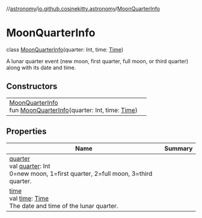 //[astronomy](../../../index.md)/[io.github.cosinekitty.astronomy](../index.md)/[MoonQuarterInfo](index.md)

# MoonQuarterInfo

class [MoonQuarterInfo](index.md)(quarter: Int, time: [Time](../-time/index.md))

A lunar quarter event (new moon, first quarter, full moon, or third quarter) along with its date and time.

## Constructors

| | |
|---|---|
| [MoonQuarterInfo](-moon-quarter-info.md)<br>fun [MoonQuarterInfo](-moon-quarter-info.md)(quarter: Int, time: [Time](../-time/index.md)) |

## Properties

| Name | Summary |
|---|---|
| [quarter](quarter.md)<br>val [quarter](quarter.md): Int<br>0=new moon, 1=first quarter, 2=full moon, 3=third quarter. |
| [time](time.md)<br>val [time](time.md): [Time](../-time/index.md)<br>The date and time of the lunar quarter. |
